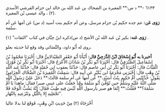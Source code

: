 ٦١٣٣ -** د س:** المغيرة بن الضحاك بن عَبد الله بن خالد ابن حزام القرشي الأسدي (٢) ، والد عيسى بْن المغيرة.

**رَوَى عَن:** عم جده حكيم بْن حزام مرسل، وعن أم حكيم بنت أسيد (د س) عَن أمها عَن أم سلمة.

**رَوَى عَنه:** بكير بْن عَبد الله بْن الأشج (د س)ذكره ابنُ حِبَّان في كتاب "الثقات" (١) .

روى له أَبُو داود، والنَّسَائي وقد وقع لنا حديثه بعلو.

**أخبرنا به أَبُو إِسْحَاقَ ابْنُ الدَّرَجِيِّ قال:** أَنْبَأَنَا أَبُو جَعْفَرٍ الصَّيْدَلانِيُّ قال: أَخْبَرَنَا مَحْمُودُ بْنُ إِسْمَاعِيلَ الصَّيْرَفِيُّ قال: أَخْبَرَنَا أَبُو بَكْرِ بْنُ شَاذَانَ الأَعْرَجُ قال: أَخْبَرَنَا أَبُو بَكْرِ بْنُ فُوُرَكَ الْقَبَّابُ قال: أَخْبَرَنَا أَبُو بَكْر بْن أَبي عاصم قال: حَدَّثَنَا يعقوب ابن حُمَيْدٍ قال: حَدَّثَنَا عَبد اللَّهِ بْنُ وهْبٍ قال: أَخْبَرَنِي مَخْرَمَةُ ابن بُكَيْرٍ عَن أَبِيهِ قال: سَمِعْتُ الْمُغِيرَةَ بْنَ الضَّحَّاكِ الْحِزَامِيَّ يَقُولُ: حَدَّثَتْنِي أُمُّ حَكِيمٍ بِنْتُ أُسَيْدٍ،** عَن أمها عَن أم سلمة قَالَتْ:** دَخَلَ عَلِيَّ رَسُولُ اللَّهِ صَلَّى اللَّهُ عَلَيْهِ وسَلَّمَ حين تُوُفِّيَ أَبُو سَلَمَةَ وقَدْ جَعَلْتُ على عيني صبرا فقال: ماهذا يَا أُمَّ سَلَمَةَ؟** فَقُلْتُ:** إِنَّمَا هو صبر يارسول اللَّهِ لَيْسَ فِيهِ طِيبٌ فَقَالَ: إِنَّهُ يَشُبُّ الْوَجْهَ فَلا تَجْعَلِيهِ إِلا بِاللَّيْلِ وتَنْزَعِيهِ بِالنَّهَارِ".

أَخْرَجَاهُ (٢) مِنْ حَدِيثِ ابْنِ وهْبٍ، فَوَقَعَ لنا بدلا عاليا